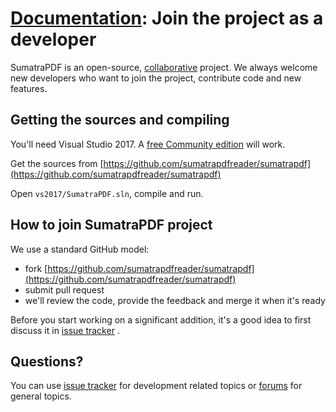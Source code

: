 # [Documentation](/docs/): Join the project as a developer

SumatraPDF is an open-source, [collaborative](https://github.com/sumatrapdfreader/sumatrapdf/blob/master/AUTHORS) project. We always welcome new developers who want to join the project, contribute code and new features.

## Getting the sources and compiling

You'll need Visual Studio 2017. A [free Community edition](https://www.visualstudio.com/vs/community/) will work.

Get the sources from [https://github.com/sumatrapdfreader/sumatrapdf](https://github.com/sumatrapdfreader/sumatrapdf)

Open `vs2017/SumatraPDF.sln`, compile and run.

## How to join SumatraPDF project

We use a standard GitHub model:

- fork [https://github.com/sumatrapdfreader/sumatrapdf](https://github.com/sumatrapdfreader/sumatrapdf)
- submit pull request
- we'll review the code, provide the feedback and merge it when it's ready

Before you start working on a significant addition, it's a good idea to first discuss it in [issue tracker](https://github.com/sumatrapdfreader/sumatrapdf/issues) .

## Questions?

You can use [issue tracker](https://github.com/sumatrapdfreader/sumatrapdf/issues) for development related topics or [forums](https://forum.sumatrapdfreader.org/) for general topics.